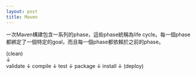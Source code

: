 ```yaml
---
layout: post
title: Maven
---
```


一次Maven構建包含一系列的phase，這些phase統稱為life cycle。每一個phase都綁定了一個特定的goal，而且每一個phase都依賴於之前的phase。

(clean)<br />
 ↓<br />
validate
 ↓
compile
 ↓
test
 ↓
package
 ↓
install
 ↓
(deploy)
